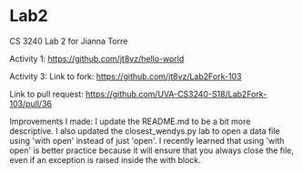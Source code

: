 # Lab2
CS 3240 Lab 2 for Jianna Torre

Activity 1: https://github.com/jt8vz/hello-world

Activity 3:
Link to fork: https://github.com/jt8vz/Lab2Fork-103

Link to pull request: https://github.com/UVA-CS3240-S18/Lab2Fork-103/pull/36

Improvements I made: I update the README.md to be a bit more descriptive. I also updated the closest_wendys.py lab to open a data file using 'with open' instead of just 'open'.
I recently learned that using 'with open' is better practice because it will ensure that you always close the file, even if an exception is raised inside the with block. 
